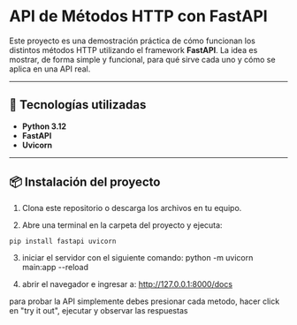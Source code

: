 # API de Métodos HTTP con FastAPI

Este proyecto es una demostración práctica de cómo funcionan los distintos métodos HTTP utilizando el framework **FastAPI**. La idea es mostrar, de forma simple y funcional, para qué sirve cada uno y cómo se aplica en una API real.

---

## 🚀 Tecnologías utilizadas

- **Python 3.12**
- **FastAPI**
- **Uvicorn**

---

## 📦 Instalación del proyecto

1. Clona este repositorio o descarga los archivos en tu equipo.

2. Abre una terminal en la carpeta del proyecto y ejecuta:
```bash
pip install fastapi uvicorn
```
3. iniciar el servidor con el siguiente comando: python -m uvicorn main:app --reload
  
4. abrir el navegador e ingresar a: http://127.0.0.1:8000/docs

para probar la API simplemente debes presionar cada metodo, hacer click en "try it out", ejecutar y observar las respuestas

